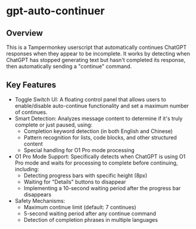 # gpt-auto-continuer

## Overview

This is a Tampermonkey userscript that automatically continues ChatGPT responses when they appear to be incomplete. It works by detecting when ChatGPT has stopped generating text but hasn't completed its response, then automatically sending a "continue" command.

## Key Features

- Toggle Switch UI: A floating control panel that allows users to enable/disable auto-continue functionality and set a maximum number of continues.
- Smart Detection: Analyzes message content to determine if it's truly complete or just paused, using:
  - Completion keyword detection (in both English and Chinese)
  - Pattern recognition for lists, code blocks, and other structured content
  - Special handling for O1 Pro mode processing
- O1 Pro Mode Support: Specifically detects when ChatGPT is using O1 Pro mode and waits for processing to complete before continuing, including:
  - Detecting progress bars with specific height (8px)
  - Waiting for "Details" buttons to disappear
  - Implementing a 10-second waiting period after the progress bar disappears
- Safety Mechanisms:
  - Maximum continue limit (default: 7 continues)
  - 5-second waiting period after any continue command
  - Detection of completion phrases in multiple languages